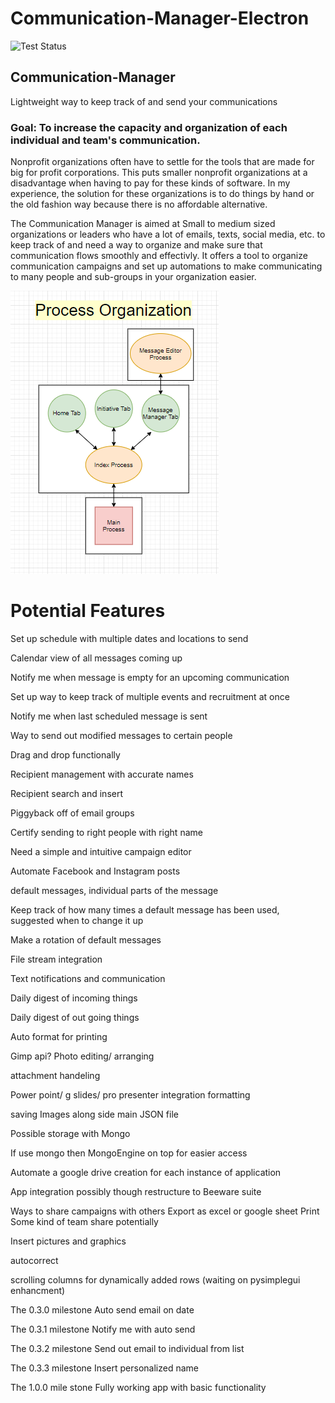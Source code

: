 # Communication-Manager-Electron

![Test Status](https://github.com/harrellbm/Communication-Manager-Electron/workflows/Test%20Status/badge.svg)

## Communication-Manager
Lightweight way to keep track of and send your communications

### Goal:  To increase the capacity and organization of each individual and team's communication.

Nonprofit organizations often have to settle for the tools that are made for big for profit corporations.  This puts smaller nonprofit organizations at a disadvantage when having to pay for these kinds of software.  In my experience, the solution for these organizations is to do things by hand or the old fashion way because there is no affordable alternative. 

The Communication Manager is aimed at Small to medium sized organizations or leaders who have a lot of emails, texts, social media, etc. to keep track of and need a way to organize and make sure that communication flows smoothly and effectivly.  It offers a tool to organize communication campaigns and set up automations to make communicating to many people and sub-groups in your organization easier.

![Processes Flowchart](https://github.com/harrellbm/Communication-Manager-Electron/blob/dev-latest/docs/Processes%20Flowchart.PNG)
# Potential Features
Set up schedule with multiple dates and locations to send

Calendar view of all messages coming up

Notify me when message is empty for an upcoming communication

Set up way to keep track of multiple events and recruitment at once

Notify me when last scheduled message is sent

Way to send out modified messages to certain people

Drag and drop functionally

Recipient management with accurate names

Recipient search and insert

Piggyback off of email groups

Certify sending to right people with right name

Need a simple and intuitive campaign editor

Automate Facebook and Instagram posts

default messages, individual parts of the message 

Keep track of how many times a default message has been used, suggested when to change it up

Make a rotation of default messages

File stream integration

Text notifications and communication

Daily digest of incoming things

Daily digest of out going things

Auto format for printing

Gimp api? Photo editing/ arranging

attachment handeling

Power point/ g slides/ pro presenter integration formatting

saving Images along side main JSON file 

Possible storage with Mongo

If use mongo then MongoEngine on top for easier access

Automate a google drive creation for each instance of application

App integration
  possibly though restructure to Beeware suite

Ways to share campaigns with others 
  Export as excel or google sheet 
  Print 
  Some kind of team share potentially 

Insert pictures and graphics 

autocorrect

scrolling columns for dynamically added rows (waiting on pysimplegui enhancment)

The 0.3.0 milestone
Auto send email on date

The 0.3.1 milestone
Notify me with auto send

The 0.3.2 milestone
Send out email to individual from list

The 0.3.3 milestone
Insert personalized name

The 1.0.0 mile stone
Fully working app with basic functionality
